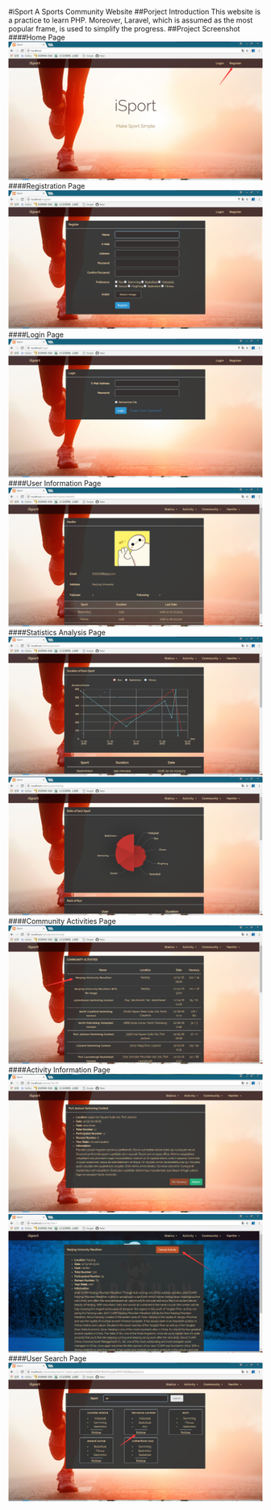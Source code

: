 #iSport
A Sports Community Website
##Porject Introduction
This website is a practice to learn PHP. Moreover, Laravel, which is assumed as the most popular frame, is used to simplify the progress.
##Project Screenshot
####Home Page
![](images/display1.png)
####Registration Page
![](images/display2.png)
####Login Page
![](images/display4.png)
####User Information Page
![](images/display5.png)
####Statistics Analysis Page
![](images/display6.png)
![](images/display7.png)
####Community Activities Page
![](images/display8.png)
####Activity Information Page
![](images/display9.png)
![](images/display10.png)
####User Search Page
![](images/display11.png)
